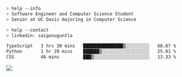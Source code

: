 ```bash
> help --info
> Software Engineer and Computer Science Student
> Senior at UC Davis majoring in Computer Science
```

```bash
> help --contact
> linkedin: saigonuguntla
```

<!--START_SECTION:waka-->

```txt
TypeScript   3 hrs 30 mins   ███████████████▒░░░░░░░░░   60.87 %
Python       1 hr 29 mins    ██████▒░░░░░░░░░░░░░░░░░░   25.81 %
CSS          46 mins         ███▒░░░░░░░░░░░░░░░░░░░░░   13.33 %
```

<!--END_SECTION:waka-->

![](https://komarev.com/ghpvc/?username=saigonu&color=6A8AFF)
